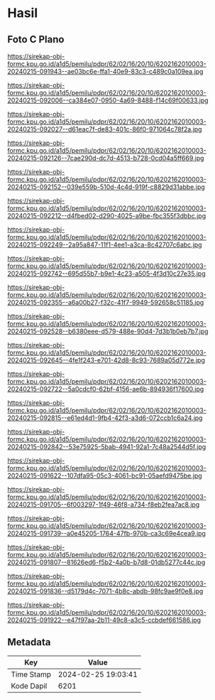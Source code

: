 # Hasil

## Foto C Plano

https://sirekap-obj-formc.kpu.go.id/a1d5/pemilu/pdpr/62/02/16/20/10/6202162010003-20240215-091943--ae03bc6e-ffa1-40e9-83c3-c489c0a109ea.jpg

https://sirekap-obj-formc.kpu.go.id/a1d5/pemilu/pdpr/62/02/16/20/10/6202162010003-20240215-092006--ca384e07-0950-4a69-8488-f14c69f00633.jpg

https://sirekap-obj-formc.kpu.go.id/a1d5/pemilu/pdpr/62/02/16/20/10/6202162010003-20240215-092027--d61eac7f-de83-401c-86f0-971064c78f2a.jpg

https://sirekap-obj-formc.kpu.go.id/a1d5/pemilu/pdpr/62/02/16/20/10/6202162010003-20240215-092126--7cae290d-dc7d-4513-b728-0cd04a5ff669.jpg

https://sirekap-obj-formc.kpu.go.id/a1d5/pemilu/pdpr/62/02/16/20/10/6202162010003-20240215-092152--039e559b-510d-4c4d-919f-c8829d31abbe.jpg

https://sirekap-obj-formc.kpu.go.id/a1d5/pemilu/pdpr/62/02/16/20/10/6202162010003-20240215-092212--d4fbed02-d290-4025-a9be-fbc355f3dbbc.jpg

https://sirekap-obj-formc.kpu.go.id/a1d5/pemilu/pdpr/62/02/16/20/10/6202162010003-20240215-092249--2a95a847-11f1-4ee1-a3ca-8c42707c6abc.jpg

https://sirekap-obj-formc.kpu.go.id/a1d5/pemilu/pdpr/62/02/16/20/10/6202162010003-20240215-092742--695d55b7-b9e1-4c23-a505-4f3d10c27e35.jpg

https://sirekap-obj-formc.kpu.go.id/a1d5/pemilu/pdpr/62/02/16/20/10/6202162010003-20240215-092355--a6a00b27-f32c-41f7-9949-592658c51185.jpg

https://sirekap-obj-formc.kpu.go.id/a1d5/pemilu/pdpr/62/02/16/20/10/6202162010003-20240215-092528--b6380eee-d579-488e-90d4-7d3b1b0eb7b7.jpg

https://sirekap-obj-formc.kpu.go.id/a1d5/pemilu/pdpr/62/02/16/20/10/6202162010003-20240215-092645--4fe1f243-e701-42d8-8c93-7689a05d772e.jpg

https://sirekap-obj-formc.kpu.go.id/a1d5/pemilu/pdpr/62/02/16/20/10/6202162010003-20240215-092722--5a0cdcf0-62bf-4156-ae6b-894936f17600.jpg

https://sirekap-obj-formc.kpu.go.id/a1d5/pemilu/pdpr/62/02/16/20/10/6202162010003-20240215-092815--e61ed4d1-9fb4-42f3-a3d6-072ccb1c6a24.jpg

https://sirekap-obj-formc.kpu.go.id/a1d5/pemilu/pdpr/62/02/16/20/10/6202162010003-20240215-092842--53e75925-5bab-4941-92a1-7c48a2544d5f.jpg

https://sirekap-obj-formc.kpu.go.id/a1d5/pemilu/pdpr/62/02/16/20/10/6202162010003-20240215-091622--107dfa95-05c3-4061-bc91-05aefd9475be.jpg

https://sirekap-obj-formc.kpu.go.id/a1d5/pemilu/pdpr/62/02/16/20/10/6202162010003-20240215-091705--6f003297-1f49-46f8-a734-f8eb2fea7ac8.jpg

https://sirekap-obj-formc.kpu.go.id/a1d5/pemilu/pdpr/62/02/16/20/10/6202162010003-20240215-091739--a0e45205-1764-47fb-970b-ca3c69e4cea9.jpg

https://sirekap-obj-formc.kpu.go.id/a1d5/pemilu/pdpr/62/02/16/20/10/6202162010003-20240215-091807--81626ed6-f5b2-4a0b-b7d8-01db5277c44c.jpg

https://sirekap-obj-formc.kpu.go.id/a1d5/pemilu/pdpr/62/02/16/20/10/6202162010003-20240215-091836--d5179d4c-7071-4b8c-abdb-98fc9ae9f0e8.jpg

https://sirekap-obj-formc.kpu.go.id/a1d5/pemilu/pdpr/62/02/16/20/10/6202162010003-20240215-091922--e47f97aa-2b11-49c8-a3c5-ccbdef661586.jpg


## Metadata

| Key        | Value               |
| ---------- | ------------------- |
| Time Stamp | 2024-02-25 19:03:41 |
| Kode Dapil | 6201                |



